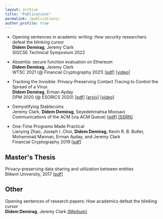 ```yaml
---
layout: archive
title: "Publications"
permalink: /publications/
author_profile: true
---
```


* Opening sentences in academic writing: How security researchers defeat the blinking cursor <br/> 
**Didem Demirag**, Jeremy Clark <br/> 
SIGCSE Technical Symposium 2022

* Absentia: secure function evaluation on Ethereum <br/> 
**Didem Demirag**, Jeremy Clark <br/> 
WTSC 2021 (@ Financial Cryptography 2021) [[pdf]](https://fc21.ifca.ai/wtsc/WTSC21paper4.pdf) [[video]](https://www.youtube.com/watch?v=cOOQ8HhfxqU)

* Tracking the Invisible: Privacy-Preserving Contact Tracing to Control the Spread of a Virus <br/> 
**Didem Demirag**, Erman Ayday <br/> 
DPM 2020 (@ ESORICS 2020) [[pdf]](https://link.springer.com/content/pdf/10.1007%2F978-3-030-66172-4_15.pdf) [[arxiv]](https://arxiv.org/pdf/2003.13073v2.pdf)
[[video]](https://www.youtube.com/watch?v=QMt7iXQKJO0)

* Demystifying Stablecoins <br/> 
Jeremy Clark, **Didem Demirag**, Seyedehmahsa Moosavi <br/> 
Communications of the ACM (via ACM Queue) [[pdf]](https://cacm.acm.org/magazines/2020/7/245698-demystifying-stablecoins/fulltext) [[SSRN]](https://papers.ssrn.com/sol3/papers.cfm?abstract_id=3466371)

* One-Time Programs Made Practical <br/> 
Lianying Zhao, Joseph I. Choi, **Didem Demirag**, Kevin R. B. Butler, Mohammad Mannan, Erman Ayday, and Jeremy Clark <br/> 
Financial Cryptography 2019 [[pdf]](https://users.encs.concordia.ca/~clark/papers/2019_fc.pdf)

## Master's Thesis
Privacy-preserving data sharing and utilization between entities<br/> 
Bilkent University, 2017 [[pdf]](http://repository.bilkent.edu.tr/bitstream/handle/11693/33532/Didem%20Demirag%20MSc%20Thesis.pdf?sequence=1)

## Other
Opening sentences of research papers: How academics defeat the blinking cursor<br/> 
**Didem Demirag**, Jeremy Clark
[[Medium]](https://medium.com/madiba-security-group/opening-sentences-of-research-papers-35d0ef5d0241)
